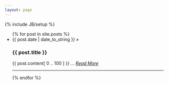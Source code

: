 ```yaml
---
layout: page
---
```

{% include JB/setup %}

<ul class="posts">
  {% for post in site.posts %}
    <li>
      <span>{{ post.date | date_to_string }}</span> &raquo;
      <h3>{{ post.title }}</h3>
      <p>{{ post.content[ 0 .. 100 ] }}<i> ... <a href="{{ BASE_PATH }}{{ post.url }}">Read More</a></i></p>
      <hr>
    </li>
  {% endfor %}
</ul>
